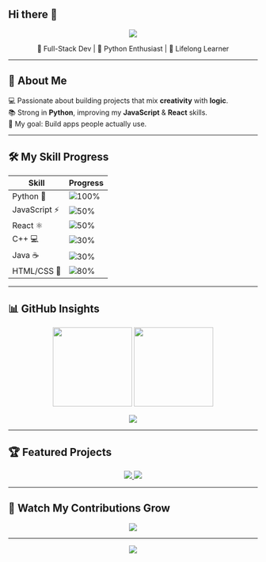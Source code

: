## Hi there 👋

<!--
**Akarshana06/Akarshana06** is a ✨ _special_ ✨ repository because its `README.md` (this file) appears on your GitHub profile.

Here are some ideas to get you started:

- 🔭 I’m currently working on ...
- 🌱 I’m currently learning ...
- 👯 I’m looking to collaborate on ...
- 🤔 I’m looking for help with ...
- 💬 Ask me about ...
- 📫 How to reach me: ...
- 😄 Pronouns: ...
- ⚡ Fun fact: ...
-->
 
 
<!-- Banner -->
<p align="center">
  <img src="https://capsule-render.vercel.app/api?type=waving&color=0:58A6FF,100:F8D847&height=250&section=header&text=Hey%20I'm%20Akarshana!&fontSize=45&fontColor=fff&animation=twinkling" />
</p>

<p align="center">
  🚀 Full-Stack Dev | 🐍 Python Enthusiast | 🎯 Lifelong Learner
</p>

---

## 🚀 About Me
💻 Passionate about building projects that mix **creativity** with **logic**.  
📚 Strong in **Python**, improving my **JavaScript** & **React** skills.  
🎯 My goal: Build apps people actually use.  

---

## 🛠 My Skill Progress
| Skill        | Progress |
|--------------|----------|
| Python 🐍    | ![100%](https://progress-bar.dev/100/?title=100%&color=3776AB) |
| JavaScript ⚡ | ![50%](https://progress-bar.dev/50/?title=50%&color=F7DF1E) |
| React ⚛️     | ![50%](https://progress-bar.dev/50/?title=50%&color=61DAFB) |
| C++ 💻       | ![30%](https://progress-bar.dev/30/?title=30%&color=00599C) |
| Java ☕       | ![30%](https://progress-bar.dev/30/?title=30%&color=E76F00) |
| HTML/CSS 🎨  | ![80%](https://progress-bar.dev/80/?title=80%&color=E34F26) |

---

## 📊 GitHub Insights

<p align="center">
  <img src="https://github-readme-stats.vercel.app/api?username=Akarshana06&show_icons=true&theme=radical&hide_border=true" height="160" />
  <img src="https://streak-stats.demolab.com?user=Akarshana06&theme=radical&hide_border=true" height="160" />
</p>

<p align="center">
  <img src="https://github-readme-activity-graph.vercel.app/graph?username=Akarshana06&bg_color=0D1117&color=58A6FF&line=58A6FF&point=F8D847&hide_border=true" />
</p>

---

## 🏆 Featured Projects
<p align="center">
  <a href="https://github.com/Akarshana06/nagini-dash">
    <img src="https://github-readme-stats.vercel.app/api/pin/?username=Akarshana06&repo=nagini-dash&theme=radical&hide_border=true" />
  </a>
  <a href="https://github.com/Akarshana06/story-app">
    <img src="https://github-readme-stats.vercel.app/api/pin/?username=Akarshana06&repo=story-app&theme=radical&hide_border=true" />
  </a>
</p>

---

## 🐍 Watch My Contributions Grow
<p align="center">
  <img src="https://raw.githubusercontent.com/Akarshana06/Akarshana06/output/github-contribution-grid-snake-dark.svg" />
</p>

---

<!-- Footer -->
<p align="center">
  <img src="https://capsule-render.vercel.app/api?type=waving&color=0:58A6FF,100:F8D847&height=120&section=footer"/>
</p>
